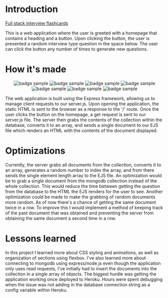 # Introduction

<a href="https://interviewprepapp.herokuapp.com/getQuestions?"> Full stack interview flashcards</a>

This is a web application where the user is greeted with a homepage that contains a heading and a button. Upon clicking the button, the user is presented a random interview type question in the space below. The user can click the button any number of times to generate new questions.


# How it's made

<p align="middle">
<img src="https://img.shields.io/badge/-JavaScript-F7DF1E?logo=javascript&logoColor=black&style=plastic" alt="badge sample"/>
<img src="https://img.shields.io/badge/-Node.js-339933?logo=node.js&logoColor=black&style=plastic" alt="badge sample"/>
<img src="https://img.shields.io/badge/-HTML5-E34F26?logo=html5&logoColor=black&style=plastic" alt="badge sample"/>
<img src="https://img.shields.io/badge/-CSS3-1572B6?logo=css3&logoColor=black&style=plastic" alt="badge sample"/>
<img src="https://img.shields.io/badge/-MongoDB-47A248?logo=mongodb&logoColor=black&style=plastic" alt="badge sample"/>
<img src="https://img.shields.io/badge/-Express-000000?logo=express&logoColor=white&style=plastic" alt="badge sample"/>
<img src="https://img.shields.io/badge/-Git-F05032?logo=git&logoColor=black&style=plastic" alt="badge sample"/>
</p>

The web application is built using the Express framework, allowing us to manage client requests to our server.js. Upon opening the application, the static HTML is sent to the browser as a response to the '/' route. Once the user clicks the button on the homepage, a get request is sent to our server.js file. The server then grabs the contents of the collection within the database, converts it to an array, and sends a single document to our EJS file which renders an HTML with the contents of the document displayed.

# Optimizations

Currently, the server grabs all documents from the collection, converts it to an array, generates a random number to index the array, and from there sends the single element length array to the EJS file. An optimization would be to grab a single document from the mongodb collection instead of the whole collection. This would reduce the time between getting the question from the database to the HTML the EJS renders for the user to see. Another optimization could be made to make the grabbing of random documents more random. As of now there's a chance of getting the same document twice in a row. To improve this I would implement a method of keeping track of the past document that was obtained and preventing the server from obtaining the same document a second time in a row. 

# Lessons learned

In this project I learned more about CSS styling and animations, as well as organization of sections using flexbox. I've also learned more about connecting to mongodb using express/node.js even though the application only uses read requests, I've initially had to insert the documents into the collection in a single array of objects. The biggest hurdle was getting the application working once deployed to Heroku. Hours were spent debugging when the issue was not adding in the database connection string as a config variable within Heroku.
